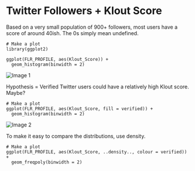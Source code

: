 # Twitter Followers + Klout Score
Based on a very small population of 900+ followers, most users have a score of around 40ish. The 0s simply mean undefined.

```{r}
# Make a plot
library(ggplot2)

ggplot(FLR_PROFILE, aes(Klout_Score)) +
  geom_histogram(binwidth = 2)
```

![Image 1](https://github.com/wsamuelw/R-Code/blob/master/Images/Distribution_by_Klout_Score.png)

Hypothesis = Verified Twitter users could have a relatively high Klout score. Maybe?

```{r}
# Make a plot
ggplot(FLR_PROFILE, aes(Klout_Score, fill = verified)) +
  geom_histogram(binwidth = 2)
```

![Image 2](https://github.com/wsamuelw/R-Code/blob/master/Images/Distribution_by_Klout_Score_Verified.png)

To make it easy to compare the distributions, use density.

```{r}
# Make a plot
ggplot(FLR_PROFILE, aes(Klout_Score, ..density.., colour = verified)) +
  geom_freqpoly(binwidth = 2)
```
